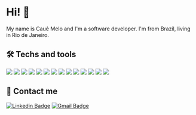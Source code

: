 # Hi! 👋

My name is Cauê Melo and I'm a software developer. I'm from Brazil, living in Rio de Janeiro.



## 🛠 Techs and tools
![](https://img.shields.io/badge/MacOS-OS-informational?style=flat-square&logo=apple&logoColor=white&color=f3f3f3)
![](https://img.shields.io/badge/VSCode-Editor-informational?style=flat-square&logo=visual-studio-code&logoColor=white&color=f3f3f3)
![](https://img.shields.io/badge/Javascript-Code-informational?style=flat-square&logo=Javascript&logoColor=white&color=f3f3f3)
![](https://img.shields.io/badge/TypeScript-Code-informational?style=flat-square&logo=Typescript&logoColor=white&color=f3f3f3)
![](https://img.shields.io/badge/Java-Code-informational?style=flat-square&logo=Java&logoColor=white&color=f3f3f3)
![](https://img.shields.io/badge/Python-Code-informational?style=flat-square&logo=python&logoColor=white&color=f3f3f3)
![](https://img.shields.io/badge/Node.JS-Code-informational?style=flat-square&logo=node-dot-js&logoColor=white&color=f3f3f3)
![](https://img.shields.io/badge/ReactJS-Code-informational?style=flat-square&logo=react&logoColor=white&color=f3f3f3)
![](https://img.shields.io/badge/React_Native-Code-informational?style=flat-square&logo=react&logoColor=white&color=f3f3f3)
![](https://img.shields.io/badge/PostgreSQL-Tools-informational?style=flat-square&logo=postgresql&logoColor=white&color=f3f3f3)
![](https://img.shields.io/badge/MySQL-Tools-informational?style=flat-square&logo=mysql&logoColor=white&color=f3f3f3)
![](https://img.shields.io/badge/Docker-Tools-informational?style=flat-square&logo=docker&logoColor=white&color=f3f3f3)
![](https://img.shields.io/badge/AWS-Cloud-informational?style=flat-square&logo=amazon-aws&logoColor=white&color=f3f3f3)
![](https://img.shields.io/badge/Godot-GE-informational?style=flat-square&logo=godot-engine&logoColor=white&color=f3f3f3)



## 📨 Contact me
[![Linkedin Badge](https://img.shields.io/badge/-Cauê%20Melo-6633cc?style=flat-square&logo=Linkedin&logoColor=white&color=555555&link=https://www.linkedin.com/in/cauemelo)](https://www.linkedin.com/in/cauemelo) 
[![Gmail Badge](https://img.shields.io/badge/-cauesmelo@gmail.com-6633cc?style=flat-square&logo=Gmail&logoColor=white&color=555555&link=mailto:cauesmelo@gmail.com)](mailto:cauesmelo@gmail.com)
